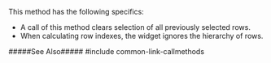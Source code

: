 This method has the following specifics:

- A call of this method clears selection of all previously selected rows.
- When calculating row indexes, the widget ignores the hierarchy of rows.

#####See Also#####
#include common-link-callmethods